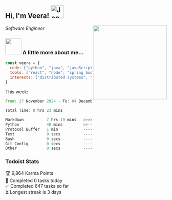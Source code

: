 <h2> Hi, I'm Veera! <img src="https://raw.githubusercontent.com/Tarikul-Islam-Anik/Animated-Fluent-Emojis/master/Emojis/Activities/Jack-O-Lantern.png" alt="Jack-O-Lantern" width="40" height="40" /></h2>
<img align='right' src="https://user-images.githubusercontent.com/74038190/213911110-aedbef38-a29f-4b6b-a65c-11608b4f75a5.gif" width="230">
<p><em>Software Engineer</em></p>


### <img src="https://user-images.githubusercontent.com/74038190/216656963-09118229-8a9e-4af0-910c-c37f35f2e210.gif" width="50"> A little more about me...  

```javascript
const veera = {
  code: ["python", "java", "javaScript", "typeScript", "c++"],
  tools: ["react", "node", "spring boot", "docker", "next.JS", "aws"],
  interests: ["distributed systems", "enterprise software", "parallel computing", "cloud computing", "machine learning", "AI"]
}
```
This week:
<!--START_SECTION:waka-->

```rust
From: 27 November 2024 - To: 04 December 2024

Total Time: 8 hrs 23 mins

Markdown          7 hrs 19 mins   >>>>>>>>>>>>>>>>>>>>>>---   87.34 %
Python            48 mins         >>-----------------------   09.63 %
Protocol Buffer   1 min           -------------------------   00.37 %
Text              0 secs          -------------------------   00.02 %
Bash              0 secs          -------------------------   00.02 %
Git Config        0 secs          -------------------------   00.01 %
Other             0 secs          -------------------------   00.01 %
```

<!--END_SECTION:waka-->


### Todoist Stats

<!-- TODO-IST:START -->
🏆  9,864 Karma Points           
🌸  Completed 0 tasks today           
✅  Completed 647 tasks so far           
⏳  Longest streak is 3 days
<!-- TODO-IST:END -->
<!--
Profile views:
[![](https://visitcount.itsvg.in/api?id=veeravivekt&label=Profile%20Views&color=1&icon=2&pretty=false)](https://visitcount.itsvg.in)
-->

